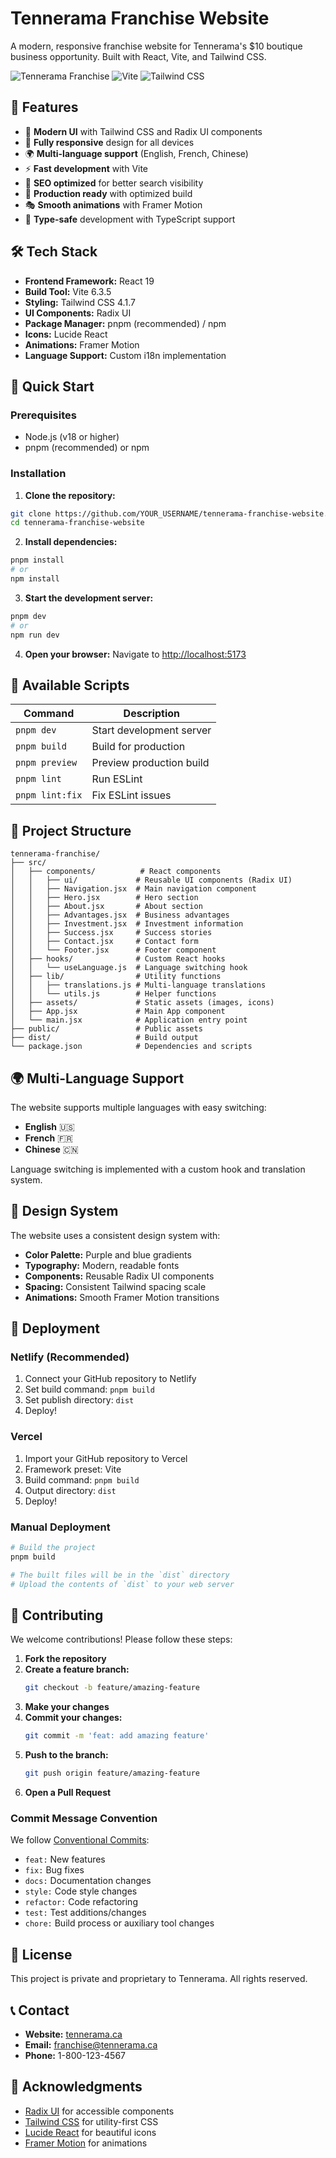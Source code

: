 # Tennerama Franchise Website

A modern, responsive franchise website for Tennerama's $10 boutique business opportunity. Built with React, Vite, and Tailwind CSS.

![Tennerama Franchise](https://img.shields.io/badge/React-19-blue?style=for-the-badge&logo=react)
![Vite](https://img.shields.io/badge/Vite-6.3.5-purple?style=for-the-badge&logo=vite)
![Tailwind CSS](https://img.shields.io/badge/Tailwind-4.1.7-38B2AC?style=for-the-badge&logo=tailwind-css)

## 🌟 Features

- 🎨 **Modern UI** with Tailwind CSS and Radix UI components
- 📱 **Fully responsive** design for all devices
- 🌍 **Multi-language support** (English, French, Chinese)
- ⚡ **Fast development** with Vite
- 🎯 **SEO optimized** for better search visibility
- 🚀 **Production ready** with optimized build
- 🎭 **Smooth animations** with Framer Motion
- 🔧 **Type-safe** development with TypeScript support

## 🛠️ Tech Stack

- **Frontend Framework:** React 19
- **Build Tool:** Vite 6.3.5
- **Styling:** Tailwind CSS 4.1.7
- **UI Components:** Radix UI
- **Package Manager:** pnpm (recommended) / npm
- **Icons:** Lucide React
- **Animations:** Framer Motion
- **Language Support:** Custom i18n implementation

## 🚀 Quick Start

### Prerequisites

- Node.js (v18 or higher)
- pnpm (recommended) or npm

### Installation

1. **Clone the repository:**
```bash
git clone https://github.com/YOUR_USERNAME/tennerama-franchise-website.git
cd tennerama-franchise-website
```

2. **Install dependencies:**
```bash
pnpm install
# or
npm install
```

3. **Start the development server:**
```bash
pnpm dev
# or
npm run dev
```

4. **Open your browser:**
Navigate to [http://localhost:5173](http://localhost:5173)

## 📜 Available Scripts

| Command | Description |
|---------|-------------|
| `pnpm dev` | Start development server |
| `pnpm build` | Build for production |
| `pnpm preview` | Preview production build |
| `pnpm lint` | Run ESLint |
| `pnpm lint:fix` | Fix ESLint issues |

## 📁 Project Structure

```
tennerama-franchise/
├── src/
│   ├── components/          # React components
│   │   ├── ui/             # Reusable UI components (Radix UI)
│   │   ├── Navigation.jsx  # Main navigation component
│   │   ├── Hero.jsx        # Hero section
│   │   ├── About.jsx       # About section
│   │   ├── Advantages.jsx  # Business advantages
│   │   ├── Investment.jsx  # Investment information
│   │   ├── Success.jsx     # Success stories
│   │   ├── Contact.jsx     # Contact form
│   │   └── Footer.jsx      # Footer component
│   ├── hooks/              # Custom React hooks
│   │   └── useLanguage.js  # Language switching hook
│   ├── lib/                # Utility functions
│   │   ├── translations.js # Multi-language translations
│   │   └── utils.js        # Helper functions
│   ├── assets/             # Static assets (images, icons)
│   ├── App.jsx             # Main App component
│   └── main.jsx            # Application entry point
├── public/                 # Public assets
├── dist/                   # Build output
└── package.json            # Dependencies and scripts
```

## 🌍 Multi-Language Support

The website supports multiple languages with easy switching:

- **English** 🇺🇸
- **French** 🇫🇷  
- **Chinese** 🇨🇳

Language switching is implemented with a custom hook and translation system.

## 🎨 Design System

The website uses a consistent design system with:

- **Color Palette:** Purple and blue gradients
- **Typography:** Modern, readable fonts
- **Components:** Reusable Radix UI components
- **Spacing:** Consistent Tailwind spacing scale
- **Animations:** Smooth Framer Motion transitions

## 🚀 Deployment

### Netlify (Recommended)

1. Connect your GitHub repository to Netlify
2. Set build command: `pnpm build`
3. Set publish directory: `dist`
4. Deploy!

### Vercel

1. Import your GitHub repository to Vercel
2. Framework preset: Vite
3. Build command: `pnpm build`
4. Output directory: `dist`
5. Deploy!

### Manual Deployment

```bash
# Build the project
pnpm build

# The built files will be in the `dist` directory
# Upload the contents of `dist` to your web server
```

## 🤝 Contributing

We welcome contributions! Please follow these steps:

1. **Fork the repository**
2. **Create a feature branch:**
   ```bash
   git checkout -b feature/amazing-feature
   ```
3. **Make your changes**
4. **Commit your changes:**
   ```bash
   git commit -m 'feat: add amazing feature'
   ```
5. **Push to the branch:**
   ```bash
   git push origin feature/amazing-feature
   ```
6. **Open a Pull Request**

### Commit Message Convention

We follow [Conventional Commits](https://www.conventionalcommits.org/):

- `feat:` New features
- `fix:` Bug fixes
- `docs:` Documentation changes
- `style:` Code style changes
- `refactor:` Code refactoring
- `test:` Test additions/changes
- `chore:` Build process or auxiliary tool changes

## 📝 License

This project is private and proprietary to Tennerama. All rights reserved.

## 📞 Contact

- **Website:** [tennerama.ca](https://tennerama.ca)
- **Email:** franchise@tennerama.ca
- **Phone:** 1-800-123-4567

## 🙏 Acknowledgments

- [Radix UI](https://www.radix-ui.com/) for accessible components
- [Tailwind CSS](https://tailwindcss.com/) for utility-first CSS
- [Lucide React](https://lucide.dev/) for beautiful icons
- [Framer Motion](https://www.framer.com/motion/) for animations 